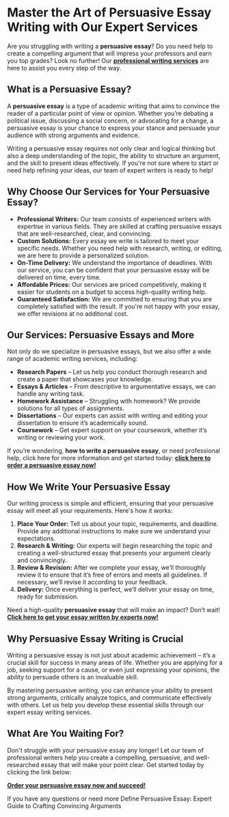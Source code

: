 <h1>Master the Art of Persuasive Essay Writing with Our Expert Services</h1>

<p>Are you struggling with writing a <strong>persuasive essay</strong>? Do you need help to create a compelling argument that will impress your professors and earn you top grades? Look no further! Our <a href="https://tinyurl.com/topessay?keyword=define+persuasive+essay" target="_blank"><strong>professional writing services</strong></a> are here to assist you every step of the way.</p>

<h2>What is a Persuasive Essay?</h2>

<p>A <strong>persuasive essay</strong> is a type of academic writing that aims to convince the reader of a particular point of view or opinion. Whether you’re debating a political issue, discussing a social concern, or advocating for a change, a persuasive essay is your chance to express your stance and persuade your audience with strong arguments and evidence.</p>

<p>Writing a persuasive essay requires not only clear and logical thinking but also a deep understanding of the topic, the ability to structure an argument, and the skill to present ideas effectively. If you're not sure where to start or need help refining your ideas, our team of expert writers is ready to help!</p>

<h2>Why Choose Our Services for Your Persuasive Essay?</h2>

<ul>
  <li><strong>Professional Writers:</strong> Our team consists of experienced writers with expertise in various fields. They are skilled at crafting persuasive essays that are well-researched, clear, and convincing.</li>
  <li><strong>Custom Solutions:</strong> Every essay we write is tailored to meet your specific needs. Whether you need help with research, writing, or editing, we are here to provide a personalized solution.</li>
  <li><strong>On-Time Delivery:</strong> We understand the importance of deadlines. With our service, you can be confident that your persuasive essay will be delivered on time, every time.</li>
  <li><strong>Affordable Prices:</strong> Our services are priced competitively, making it easier for students on a budget to access high-quality writing help.</li>
  <li><strong>Guaranteed Satisfaction:</strong> We are committed to ensuring that you are completely satisfied with the result. If you're not happy with your essay, we offer revisions at no additional cost.</li>
</ul>

<h2>Our Services: Persuasive Essays and More</h2>

<p>Not only do we specialize in persuasive essays, but we also offer a wide range of academic writing services, including:</p>

<ul>
  <li><strong>Research Papers</strong> – Let us help you conduct thorough research and create a paper that showcases your knowledge.</li>
  <li><strong>Essays & Articles</strong> – From descriptive to argumentative essays, we can handle any writing task.</li>
  <li><strong>Homework Assistance</strong> – Struggling with homework? We provide solutions for all types of assignments.</li>
  <li><strong>Dissertations</strong> – Our experts can assist with writing and editing your dissertation to ensure it’s academically sound.</li>
  <li><strong>Coursework</strong> – Get expert support on your coursework, whether it’s writing or reviewing your work.</li>
</ul>

<p>If you’re wondering, <strong>how to write a persuasive essay</strong>, or need professional help, click here for more information and get started today: <a href="https://tinyurl.com/topessay?keyword=define+persuasive+essay" target="_blank"><strong>click here to order a persuasive essay now!</strong></a></p>

<h2>How We Write Your Persuasive Essay</h2>

<p>Our writing process is simple and efficient, ensuring that your persuasive essay will meet all your requirements. Here's how it works:</p>

<ol>
  <li><strong>Place Your Order:</strong> Tell us about your topic, requirements, and deadline. Provide any additional instructions to make sure we understand your expectations.</li>
  <li><strong>Research & Writing:</strong> Our experts will begin researching the topic and creating a well-structured essay that presents your argument clearly and convincingly.</li>
  <li><strong>Review & Revision:</strong> After we complete your essay, we’ll thoroughly review it to ensure that it’s free of errors and meets all guidelines. If necessary, we’ll revise it according to your feedback.</li>
  <li><strong>Delivery:</strong> Once everything is perfect, we’ll deliver your essay on time, ready for submission.</li>
</ol>

<p>Need a high-quality <strong>persuasive essay</strong> that will make an impact? Don’t wait! <a href="https://tinyurl.com/topessay?keyword=define+persuasive+essay" target="_blank"><strong>Click here to get your essay written by experts now!</strong></a></p>

<h2>Why Persuasive Essay Writing is Crucial</h2>

<p>Writing a persuasive essay is not just about academic achievement – it’s a crucial skill for success in many areas of life. Whether you are applying for a job, seeking support for a cause, or even just expressing your opinions, the ability to persuade others is an invaluable skill.</p>

<p>By mastering persuasive writing, you can enhance your ability to present strong arguments, critically analyze topics, and communicate effectively with others. Let us help you develop these essential skills through our expert essay writing services.</p>

<h2>What Are You Waiting For?</h2>

<p>Don't struggle with your persuasive essay any longer! Let our team of professional writers help you create a compelling, persuasive, and well-researched essay that will make your point clear. Get started today by clicking the link below:</p>

<p><a href="https://tinyurl.com/topessay?keyword=define+persuasive+essay" target="_blank"><strong>Order your persuasive essay now and succeed!</strong></a> </p>

<p>If you have any questions or need more
Define Persuasive Essay: Expert Guide to Crafting Convincing Arguments
